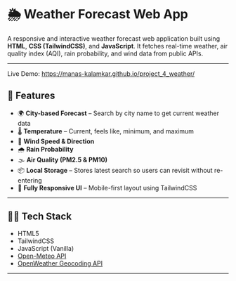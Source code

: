 # 🌦️ Weather Forecast Web App

A responsive and interactive weather forecast web application built using **HTML**, **CSS (TailwindCSS)**, and **JavaScript**. It fetches real-time weather, air quality index (AQI), rain probability, and wind data from public APIs.

---

Live Demo: https://manas-kalamkar.github.io/project_4_weather/

## 🚀 Features

- 🌍 **City-based Forecast** – Search by city name to get current weather data
- 🌡️ **Temperature** – Current, feels like, minimum, and maximum
- 💨 **Wind Speed & Direction**
- 🌧️ **Rain Probability**
- 🌫️ **Air Quality (PM2.5 & PM10)**
- 📦 **Local Storage** – Stores latest search so users can revisit without re-entering
- 📱 **Fully Responsive UI** – Mobile-first layout using TailwindCSS


---

## 🧑‍💻 Tech Stack

- HTML5
- TailwindCSS
- JavaScript (Vanilla)
- [Open-Meteo API](https://open-meteo.com/)
- [OpenWeather Geocoding API](https://openweathermap.org/api/geocoding-api)

---
